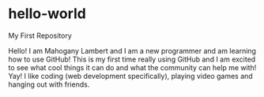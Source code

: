 # hello-world
My First Repository

Hello! I am Mahogany Lambert and I am a new programmer and am learning how to use GitHub! This is my first time really using GitHub and I am excited to see what cool things it can do and what the community can help me with! Yay! I like coding (web development specifically), playing video games and hanging out with friends. 
